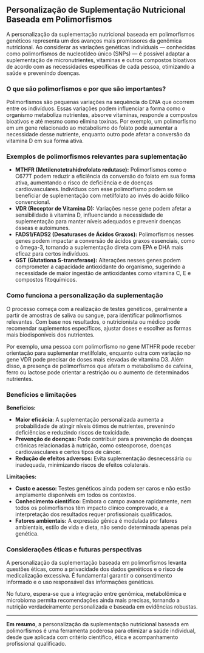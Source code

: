 
## Personalização de Suplementação Nutricional Baseada em Polimorfismos

A personalização da suplementação nutricional baseada em polimorfismos genéticos representa um dos avanços mais promissores da genômica nutricional. Ao considerar as variações genéticas individuais — conhecidas como polimorfismos de nucleotídeo único (SNPs) — é possível adaptar a suplementação de micronutrientes, vitaminas e outros compostos bioativos de acordo com as necessidades específicas de cada pessoa, otimizando a saúde e prevenindo doenças.

### O que são polimorfismos e por que são importantes?

Polimorfismos são pequenas variações na sequência do DNA que ocorrem entre os indivíduos. Essas variações podem influenciar a forma como o organismo metaboliza nutrientes, absorve vitaminas, responde a compostos bioativos e até mesmo como elimina toxinas. Por exemplo, um polimorfismo em um gene relacionado ao metabolismo do folato pode aumentar a necessidade desse nutriente, enquanto outro pode afetar a conversão da vitamina D em sua forma ativa.

### Exemplos de polimorfismos relevantes para suplementação

- **MTHFR (Metilenotetrahidrofolato redutase):** Polimorfismos como o C677T podem reduzir a eficiência da conversão do folato em sua forma ativa, aumentando o risco de deficiência e de doenças cardiovasculares. Indivíduos com esse polimorfismo podem se beneficiar de suplementação com metilfolato ao invés do ácido fólico convencional.
- **VDR (Receptor de Vitamina D):** Variações nesse gene podem afetar a sensibilidade à vitamina D, influenciando a necessidade de suplementação para manter níveis adequados e prevenir doenças ósseas e autoimunes.
- **FADS1/FADS2 (Desaturases de Ácidos Graxos):** Polimorfismos nesses genes podem impactar a conversão de ácidos graxos essenciais, como o ômega-3, tornando a suplementação direta com EPA e DHA mais eficaz para certos indivíduos.
- **GST (Glutationa S-transferase):** Alterações nesses genes podem comprometer a capacidade antioxidante do organismo, sugerindo a necessidade de maior ingestão de antioxidantes como vitamina C, E e compostos fitoquímicos.

### Como funciona a personalização da suplementação

O processo começa com a realização de testes genéticos, geralmente a partir de amostras de saliva ou sangue, para identificar polimorfismos relevantes. Com base nos resultados, o nutricionista ou médico pode recomendar suplementos específicos, ajustar doses e escolher as formas mais biodisponíveis dos nutrientes.

Por exemplo, uma pessoa com polimorfismo no gene MTHFR pode receber orientação para suplementar metilfolato, enquanto outra com variação no gene VDR pode precisar de doses mais elevadas de vitamina D3. Além disso, a presença de polimorfismos que afetam o metabolismo de cafeína, ferro ou lactose pode orientar a restrição ou o aumento de determinados nutrientes.

### Benefícios e limitações

**Benefícios:**
- **Maior eficácia:** A suplementação personalizada aumenta a probabilidade de atingir níveis ótimos de nutrientes, prevenindo deficiências e reduzindo riscos de toxicidade.
- **Prevenção de doenças:** Pode contribuir para a prevenção de doenças crônicas relacionadas à nutrição, como osteoporose, doenças cardiovasculares e certos tipos de câncer.
- **Redução de efeitos adversos:** Evita suplementação desnecessária ou inadequada, minimizando riscos de efeitos colaterais.

**Limitações:**
- **Custo e acesso:** Testes genéticos ainda podem ser caros e não estão amplamente disponíveis em todos os contextos.
- **Conhecimento científico:** Embora o campo avance rapidamente, nem todos os polimorfismos têm impacto clínico comprovado, e a interpretação dos resultados requer profissionais qualificados.
- **Fatores ambientais:** A expressão gênica é modulada por fatores ambientais, estilo de vida e dieta, não sendo determinada apenas pela genética.

### Considerações éticas e futuras perspectivas

A personalização da suplementação baseada em polimorfismos levanta questões éticas, como a privacidade dos dados genéticos e o risco de medicalização excessiva. É fundamental garantir o consentimento informado e o uso responsável das informações genéticas.

No futuro, espera-se que a integração entre genômica, metabolômica e microbioma permita recomendações ainda mais precisas, tornando a nutrição verdadeiramente personalizada e baseada em evidências robustas.

---

**Em resumo**, a personalização da suplementação nutricional baseada em polimorfismos é uma ferramenta poderosa para otimizar a saúde individual, desde que aplicada com critério científico, ética e acompanhamento profissional qualificado.
```
